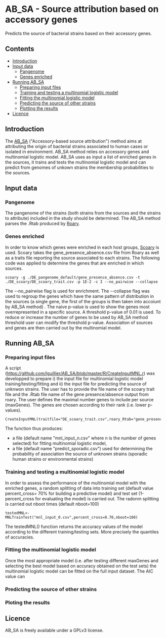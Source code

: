 AB_SA - Source attribution based on accessory genes
========
Predicts the source of bacterial strains based on their accessory genes.

## Contents
  * [Introduction](#introduction)
  * [Input data](#input-data)
    * [Pangenome](#pangenome)
    * [Genes enriched](#genes-enriched)
  * [Running AB_SA](#running-ab_sa)
    * [Preparing input files](#preparing-inpu-files)
    * [Training and testing a multinomial logistic model](#training-and-testing)
    * [Fitting the multinomial logistic model](#fitting-MNL)
    * [Predicting the source of other strains](#predict)
    * [Plotting the results](#plotting)
  * [Licence](#licence)
  
## Introduction

The [AB_SA](https://github.com/lguillier/AB_SA) ("Accessory-based source attribution") method aims at attributing the origin of bacterial strains associated to human cases or isolated in environment. 
AB_SA method relies on accessory genes and multinomial logistic model. AB_SA uses as input a list of enriched genes in the sources, it trains and tests the multinomial logistic model and can predict from genomes of unkown strains the membership probabilities to the sources.  


## Input data

### Pangenome
The pangenome of the strains (both strains from the sources and the strains to attribute) included in the study should be determined. The AB_SA method parses the .Rtab produced by [Roary](http://sanger-pathogens.github.io/Roary). 

### Genes enriched
In order to know which genes were enriched in each host groups, [Scoary](https://github.com/AdmiralenOla/Scoary) is used. Scoary takes the gene_presence_absence.csv file from Roary as well as a traits file reporting the source associated to each strains. The following code was applied to determine the genes that are enriched in which sources.

```
scoary -g ./DE_pangenome_default/gene_presence_absence.csv -t ./DE_scoary/DE_scoary_trait.csv -p 1E-2 -c I --no_pairwise --collapse
```

The --no_pairwise flag is used for enrichment. The --collapse flag was used to regroup the genes which have the same pattern of distribution in the sources (a single gene, the first of the groups is then taken into accoiunt by AB_SA method) . The naive p-value is used to show the genes most overrepresented in a specific source. A threshold p-value of 0.01 is used. To reduce or increase the number of genes to be used by AB_SA method threshold user can modify the threshold p-value. Association of sources and genes are then carried out by the multinomial model.

## Running AB_SA

### Preparing input files

A script (https://github.com/lguillier/AB_SA/blob/master/R/CreateInputMNL.r) was developped to prepare i) the input file for multinomial logistic model training/testing/fitting and ii) the input file for predicting the source of unknwon strains. The user has to provide the file name of the scoary trait file and the .Rtab file name of the gene presence/absence output from roary. The user defines the maximal number genes to include per source (maxGenes). The genes are chosen according to their rank (i.e. lower p-values).  

````
CreateInputMNL(traitfile="DE_scoary_trait.csv",roary_Rtab="gene_presence_absence.Rtab",maxGenes=10)
````
The function thus produces:
- a file (default name "mnl_input_n.csv" where n is the number of genes selected) for fitting multinomial logistic model,
- a file (default name "predict_sporadic.csv") used for determining the probability of association  the source of unknown strains (sporadic human strains or environmental strains) 

### Training and testing a multinomial logistic model
 In order to assess the performance of the multinomial model with the enriched genes, a random splitting of data into training set (default value percent_cross= 70% for building a predictive model) and test set (1-percent_cross for evaluating the model) is carried out. The radonm splitting is carried out nboot times (default nboot=100)
 
````
testedMNL<-MNLTrainTest("mnl_input_0.csv",percent_cross=0.70,nboot=100)
````
The testedMNL() function returns the accuracy values of the model according to the different training/testing sets. More precisely the quantiles of accuracies. 


### Fitting the multinomial logistic model

Once the most appropriate model (i.e. after testing different maxGenes and selecting the best model based on accuracy obtained on the test sets) the multinomial logistic model can be fitted on the full input dataset. The AIC value can 

### Predicting the source of other strains

### Ploting the results

## Licence

AB_SA is freely available under a GPLv3 license.
